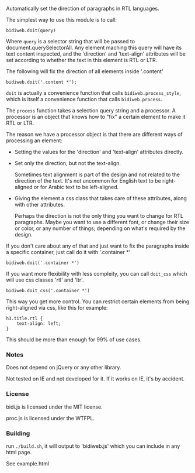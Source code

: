 Automatically set the direction of paragraphs in RTL languages.

The simplest way to use this module is to call:

    bidiweb.doit(query)

Where `query` is a selector string that will be passed to
document.querySelectorAll.  Any element maching this query will have its
text content inspected, and the 'direction' and 'text-align' attributes
will be set according to whether the text in this element is RTL or LTR.

The following will fix the direction of all elements inside
'.content'

    bidiweb.doit('.content *');

`doit` is actually a convenience function that calls `bidiweb.process_style`,
which is itself a convenience function that calls `bidiweb.process`.

The `process` function takes a selection query string and a processor. A
processor is an object that knows how to "fix" a certain element to make
it RTL or LTR.

The reason we have a processor object is that there are different ways of
processing an element:

- Setting the values for the 'direction' and 'text-align' attributes
  directly.

- Set only the direction, but not the text-align.

  Sometimes text alignment is part of the design and not related to the
  direction of the text. It's not uncommon for English text to be
  right-aligned or for Arabic text to be left-aligned.

- Giving the element a css class that takes care of these attributes, along
  with other attributes.

  Perhaps the direction is not the only thing you want to change for RTL
  paragraphs. Maybe you want to use a different font, or change their size
  or color, or any number of things; depending on what's required by the
  design.

If you don't care about any of that and just want to fix the paragraphs
inside a specific container, just call do it with '.container *'

    bidiweb.doit('.container *')

If you want more flexibility with less compleity, you can call `doit_css` which will use css classes 'rtl' and 'ltr'.

    bidiweb.doit_css('.container *')

This way you get more control. You can restrict certain elements from being right-aligned via css, like this for example:

    h3.title.rtl {
        text-align: left;
    }

This should be more than enough for 99% of use cases.

### Notes

Does not depend on jQuery or any other library.

Not tested on IE and not developed for it. If it works on IE, it's by accident.

### License

bidi.js is licensed under the MIT license.

proc.js is licensed under the WTFPL.

### Building

run `./build.sh`, it will output to 'bidiweb.js' which you can include in any html page.

See example.html 